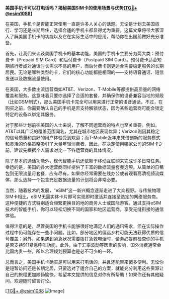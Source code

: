 **美国手机卡可以打电话吗？揭秘美国SIM卡的使用场景与优势[[TG💪+ @esim1088](https://t.me/s/esim1088)]**

在美国，手机卡是否能正常使用一直是许多人关心的话题。无论是计划去美国旅行、学习还是长期居住，选择合适的手机卡都显得尤为重要。这篇文章将带大家深入了解美国手机卡的功能以及它在实际生活中的应用，帮助你在出国前做好充分准备。

首先，让我们来谈谈美国手机卡的基本功能。美国的手机卡主要分为两大类：预付费卡（Prepaid SIM Card）和后付费卡（Postpaid SIM Card）。预付费卡适合短期旅行者或对通话时长需求不高的用户，而后付费卡则更适合需要稳定服务的长期居民。无论是哪种类型的卡，它们的核心功能都是相同的——支持语音通话、短信发送以及数据流量使用。

在美国，大多数主流运营商如AT&T、Verizon、T-Mobile等都提供高质量的网络覆盖和服务。这意味着只要你选择了合适的套餐，并确保你的设备兼容当地的频段（比如GSM制式），那么美国手机卡完全可以用来进行正常的语音通话。不过，在购买之前，你需要确认自己的手机是否支持解锁状态，因为某些运营商可能会锁定特定的设备以绑定其服务。

对于那些计划前往美国的人士来说，了解不同运营商的特点也至关重要。例如，AT&T以其广泛的覆盖范围闻名，尤其在城市地区表现优异；Verizon则因其稳定的信号质量和良好的用户体验受到欢迎；而T-Mobile近年来凭借创新的服务模式和灵活的价格策略吸引了大量年轻消费者。因此，在决定使用哪家公司的SIM卡之前，建议先根据个人需求对比一下各运营商的具体情况。

除了基本的通话功能外，现代智能手机还依赖于移动互联网来完成许多日常任务。幸运的是，美国的各大运营商同样提供了丰富的数据流量套餐选项。从简单的日租包到无限流量月套餐，应有尽有。如果你经常需要在线办公或者观看高清视频流媒体，那么选择一个包含充足数据流量的计划将会非常必要。

当然，随着技术的发展，“eSIM”这一新兴概念逐渐走进了大众视野。与传统物理SIM卡相比，eSIM无需实体卡片即可实现即时激活并连接至选定的网络服务商。这种便捷的方式特别适合频繁更换目的地的商务人士或国际游客。通过支持eSIM技术的智能手机，你可以轻松切换不同的国家和地区运营商，享受无缝衔接的通信体验。

值得注意的是，尽管美国的手机卡能够很好地满足人们的通讯需求，但在实际操作过程中仍可能存在一些小问题。比如，部分地区的偏远乡村可能无法获得优质的信号覆盖；另外，如果遇到紧急状况需要拨打急救电话时，请务必提前检查你的手机是否支持911紧急呼叫功能。此外，由于汇率波动等因素的影响，国外消费通常会比国内贵一些，所以合理规划预算也是必不可少的一环。

总而言之，美国手机卡确实是可以用来打电话的，并且还能带来诸多便利。无论你是短暂访问还是长期定居，只要选对了适合自己的方案，就能充分利用这些资源让自己的旅程更加顺畅愉快。希望本文提供的信息对你有所帮助！如果你还有其他疑问，欢迎随时留言讨论。

[[TG💪+ @esim1088](https://t.me/s/esim1088) ![Image](https://i.postimg.cc/4NQfJmqS/Snipaste-2025-05-13-00-14-12.png)]